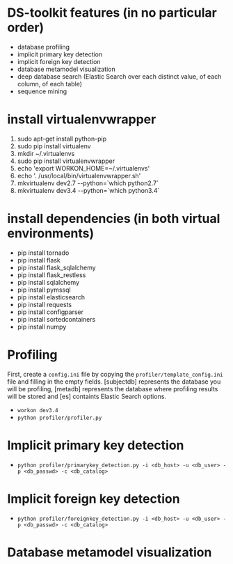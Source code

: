 # DS-toolkit features (in no particular order)
* database profiling
* implicit primary key detection
* implicit foreign key detection
* database metamodel visualization
* deep database search (Elastic Search over each distinct value, of each column, of each table)
* sequence mining

# install virtualenvwrapper
1. sudo apt-get install python-pip
2. sudo pip install virtualenv
3. mkdir ~/.virtualenvs
4. sudo pip install virtualenvwrapper
5. echo 'export WORKON_HOME=~/.virtualenvs'
6. echo '. /usr/local/bin/virtualenvwrapper.sh'
7. mkvirtualenv dev2.7 --python=\`which python2.7\`
8. mkvirtualenv dev3.4 --python=\`which python3.4\`

# install dependencies (in both virtual environments)
* pip install tornado
* pip install flask
* pip install flask_sqlalchemy
* pip install flask_restless
* pip install sqlalchemy
* pip install pymssql
* pip install elasticsearch
* pip install requests
* pip install configparser
* pip install sortedcontainers
* pip install numpy

# Profiling
First, create a `config.ini` file by copying the `profiler/template_config.ini` file and filling in the empty fields. [subjectdb] represents the database you will be profiling, [metadb] represents the database where profiling results will be stored and [es] containts Elastic Search  options.

* `workon dev3.4`
* `python profiler/profiler.py`

# Implicit primary key detection
* `python profiler/primarykey_detection.py -i <db_host> -u <db_user> -p <db_passwd> -c <db_catalog>`

# Implicit foreign key detection
* `python profiler/foreignkey_detection.py -i <db_host> -u <db_user> -p <db_passwd> -c <db_catalog>`

# Database metamodel visualization
